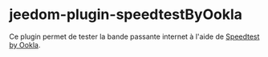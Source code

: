 # jeedom-plugin-speedtestByOokla

Ce plugin permet de tester la bande passante internet à l'aide de [Speedtest by Ookla](https://www.speedtest.net).